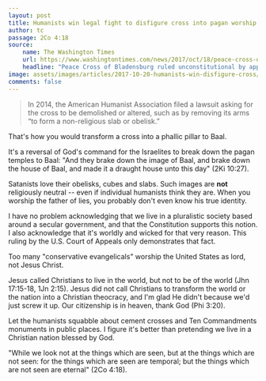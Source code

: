 ```yaml
---
layout: post
title: Humanists win legal fight to disfigure cross into pagan worship symbol
author: tc
passage: 2Co 4:18
source:
    name: The Washington Times
    url: https://www.washingtontimes.com/news/2017/oct/18/peace-cross-of-bladensburg-ruled-unconstitutional-/
    headline: "Peace Cross of Bladensburg ruled unconstitutional by appeals court"
image: assets/images/articles/2017-10-20-humanists-win-disfigure-cross/peace-cross.jpg
comments: false
---
```


> In 2014, the American Humanist Association filed a lawsuit asking for the cross to be demolished or altered, such as by removing its arms “to form a non-religious slab or obelisk.”

That's how you would transform a cross into a phallic pillar to Baal.

It's a reversal of God's command for the Israelites to break down the pagan temples to Baal: "And they brake down the image of Baal, and brake down the house of Baal, and made it a draught house unto this day" (2Ki 10:27).

Satanists love their obelisks, cubes and slabs.  Such images are **not** religiously neutral -- even if individual humanists think they are.  When you worship the father of lies, you probably don't even know his true identity.

I have no problem acknowledging that we live in a pluralistic society based around a secular government, and that the Constitution supports this notion.  I also acknowledge that it's worldly and wicked for that very reason.  This ruling by the U.S. Court of Appeals only demonstrates that fact.

Too many "conservative evangelicals" worship the United States as lord, not Jesus Christ.

Jesus called Christians to live in the world, but not to be of the world (Jhn 17:15-18, 1Jn 2:15).  Jesus did not call Christians to transform the world or the nation into a Christian theocracy, and I'm glad He didn't because we'd just screw it up.  Our citizenship is in heaven, thank God (Phi 3:20).

Let the humanists squabble about cement crosses and Ten Commandments monuments in public places.  I figure it's better than pretending we live in a Christian nation blessed by God.

"While we look not at the things which are seen, but at the things which are not seen: for the things which are seen are temporal; but the things which are not seen are eternal" (2Co 4:18).

